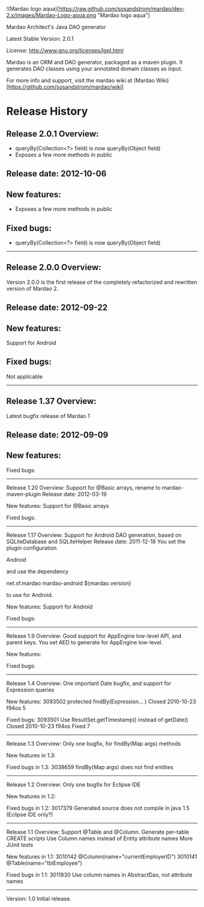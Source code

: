 !(Mardao logo aqua)[https://raw.github.com/sosandstrom/mardao/dev-2.x/images/Mardao-Logo-aqua.png "Mardao logo aqua"]

Mardao Architect's Java DAO generator

Latest Stable Version: 2.0.1

License: http://www.gnu.org/licenses/lgpl.html

Mardao is an ORM and DAO generator, packaged as a maven plugin.
It generates DAO classes using your annotated domain classes as input.

For more info and support, visit the mardao wiki at
(Mardao Wiki)[https://github.com/sosandstrom/mardao/wiki]

# Release History

## Release 2.0.1 Overview:

* queryBy(Collection<?> field) is now queryBy(Object field)
* Exposes a few more methods in public

## Release date: 2012-10-06

## New features:
* Exposes a few more methods in public

## Fixed bugs:
* queryBy(Collection<?> field) is now queryBy(Object field)

--------------------------------------------------------------------------------

## Release 2.0.0 Overview:

Version 2.0.0 is the first release of the completely refactorized and rewritten version of Mardao 2.

## Release date: 2012-09-22

## New features:
Support for Android

## Fixed bugs:
Not applicable

--------------------------------------------------------------------------------
## Release 1.37 Overview:

Latest bugfix release of Mardao 1

## Release date: 2012-09-09

## New features:

Fixed bugs:

--------------------------------------------------------------------------------
Release 1.20 Overview:
Support for @Basic arrays, rename to mardao-maven-plugin
Release date: 2012-03-19

New features:
Support for @Basic arrays

Fixed bugs:

--------------------------------------------------------------------------------
Release 1.17 Overview:
Support for Android DAO generation, based on SQLiteDatabase and SQLiteHelper
Release date: 2011-12-18
You set the plugin configuration

<persistenceType>Android</persistenceType>

and use the dependency

<dependency>
	<groupId>net.sf.mardao</groupId>
	<artifactId>mardao-android</artifactId>
	<version>${mardao.version}</version>
<dependency>

to use for Android.

New features:
Support for Android

Fixed bugs:

--------------------------------------------------------------------------------
Release 1.9 Overview:
Good support for AppEngine low-level API, and parent keys.
You set
<persistenceType>AED</persistenceType>
to generate for AppEngine low-level.

New features:

Fixed bugs:

--------------------------------------------------------------------------------
Release 1.4 Overview:
One important Date bugfix, and support for Expression queries

New features:
3093502 	protected findBy(Expression... ) 	Closed 	2010-10-23 	f94os 	5 

Fixed bugs:
3093501 	Use ResultSet.getTimestamp() instead of getDate() 	Closed 	2010-10-23 	f94os 	Fixed 	7

--------------------------------------------------------------------------------
Release 1.3 Overview:
Only one bugfix, for findBy(Map args) methods

New features in 1.3:

Fixed bugs in 1.3:
3038659  	 findBy(Map args) does not find entities

--------------------------------------------------------------------------------
Release 1.2 Overview:
Only one bugfix for Eclipse IDE

New features in 1.2:

Fixed bugs in 1.2:
3017379  	 Generated source does not compile in java 1.5 (Eclipse IDE only?)

--------------------------------------------------------------------------------
Release 1.1 Overview:
Support @Table and @Column.
Generate per-table CREATE scripts
Use Column names instead of Entity attribute names
More JUnit tests

New features in 1.1:
3010142  	 @Column(name="currentEmployerID")
3010141 	 @Table(name="tblEmployee")

Fixed bugs in 1.1:
3011930  	 Use column names in AbstractDao, not attribute names 

--------------------------------------------------------------------------------
Version: 1.0 Initial release.
